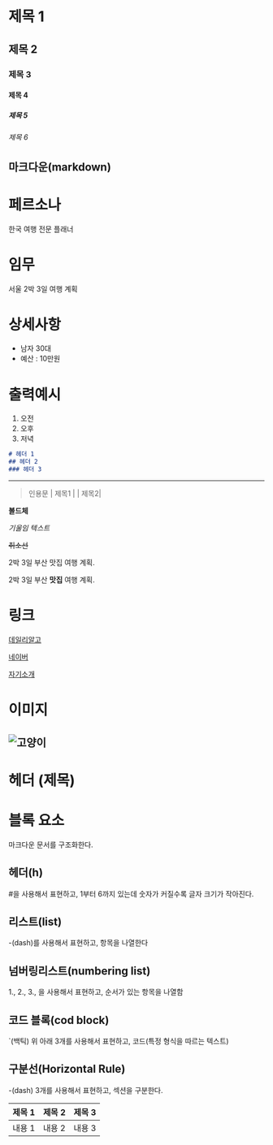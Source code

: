 # 제목 1
## 제목 2
### 제목 3
#### 제목 4
##### 제목 5
###### 제목 6

## 마크다운(markdown)

# 페르소나
한국 여행 전문 플래너

# 임무
서울 2박 3일 여행 계획

# 상세사항
- 남자 30대
- 예산 : 10만원

# 출력예시
1. 오전
2. 오후
3. 저녁

```markdown
# 헤더 1
## 헤더 2
### 헤더 3
```
---
>인용문 
| 제목1 | | 제목2|

**볼드체**

_기울임 텍스트_

~~취소선~~

2박 3일 부산 맛집 여행 계획.

2박 3일 부산 **맛집** 여행 계획.

# 링크
[데일리알고](<https://dailyalgo.kr/ko>)

[네이버](<https://naver.com>)

[자기소개](자기소개.md)

# 이미지
![고양이](<>)
---
# 

# 헤더 (제목)

# 블록 요소
마크다운 문서를 구조화한다.

## 헤더(h)
#을 사용해서 표현하고, 1부터 6까지 있는데 숫자가 커질수록 글자 크기가 작아진다.

## 리스트(list)
-(dash)를 사용해서 표현하고, 항목을 나열한다

## 넘버링리스트(numbering list)
1., 2., 3., 을 사용해서 표현하고, 순서가 있는 항목을 나열함

## 코드 블록(cod block)
`(백틱) 위 아래 3개를 사용해서 표현하고, 코드(특정 형식을 따르는 텍스트)

## 구분선(Horizontal Rule)
-(dash) 3개를 사용해서 표현하고, 섹션을 구분한다.

| 제목 1 | 제목 2 | 제목 3 |
| ------ | ------ | ------ |
| 내용 1 | 내용 2 | 내용 3 |

